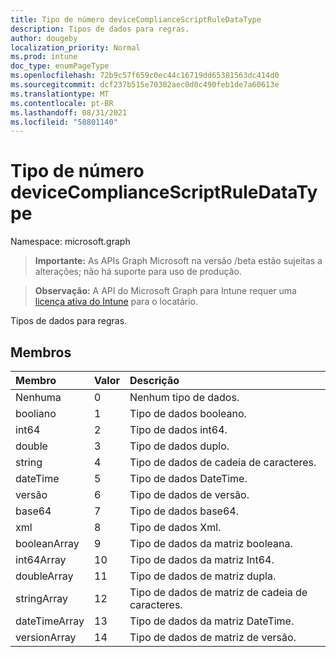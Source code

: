 ```yaml
---
title: Tipo de número deviceComplianceScriptRuleDataType
description: Tipos de dados para regras.
author: dougeby
localization_priority: Normal
ms.prod: intune
doc_type: enumPageType
ms.openlocfilehash: 72b9c57f659c0ec44c16719dd65381563dc414d0
ms.sourcegitcommit: dcf237b515e70302aec0d0c490feb1de7a60613e
ms.translationtype: MT
ms.contentlocale: pt-BR
ms.lasthandoff: 08/31/2021
ms.locfileid: "58801140"
---
```

# <a name="devicecompliancescriptruledatatype-enum-type"></a>Tipo de número deviceComplianceScriptRuleDataType

Namespace: microsoft.graph

> **Importante:** As APIs Graph Microsoft na versão /beta estão sujeitas a alterações; não há suporte para uso de produção.

> **Observação:** A API do Microsoft Graph para Intune requer uma [licença ativa do Intune](https://go.microsoft.com/fwlink/?linkid=839381) para o locatário.

Tipos de dados para regras.

## <a name="members"></a>Membros
|Membro|Valor|Descrição|
|:---|:---|:---|
|Nenhuma|0|Nenhum tipo de dados.|
|booliano|1|Tipo de dados booleano.|
|int64|2|Tipo de dados int64.|
|double|3|Tipo de dados duplo.|
|string|4 |Tipo de dados de cadeia de caracteres.|
|dateTime|5 |Tipo de dados DateTime.|
|versão|6 |Tipo de dados de versão.|
|base64|7 |Tipo de dados base64.|
|xml|8 |Tipo de dados Xml.|
|booleanArray|9 |Tipo de dados da matriz booleana.|
|int64Array|10 |Tipo de dados da matriz Int64.|
|doubleArray|11 |Tipo de dados de matriz dupla.|
|stringArray|12 |Tipo de dados de matriz de cadeia de caracteres.|
|dateTimeArray|13|Tipo de dados da matriz DateTime.|
|versionArray|14 |Tipo de dados de matriz de versão.|



